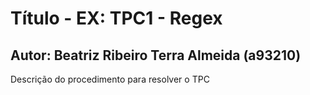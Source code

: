 # Título - EX: TPC1 - Regex
Autor: Beatriz Ribeiro Terra Almeida (a93210)
------------------------
Descrição do procedimento para resolver o TPC

